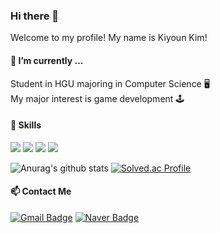 ### Hi there 👋
Welcome to my profile! My name is Kiyoun Kim!

#### 🌱 I’m currently ...
Student in HGU majoring in Computer Science 🖥️<br>
My major interest is game development 🕹️
<!--
#### 🔭 I worked on ...
1. <a href = https://github.com/kiyounkim/2022-2_sirius_project> My First Project </a><br>
    Team project<br>
    First time learing how to use Unity<br>
    Contributions: Character and Enemy animation / Attack System<br>
2. <a href = https://github.com/kiyounkim/Temp> My Second Project </a><br>
    24 hour Game Jam - Make a game alone using a random keyword (Color)<br>
3. <a href = https://github.com/kiyounkim/23-1Project> My Third Project </a><br>
    Team Project<br>
    Contributions: Director / Character Control / Enemy Spawning / Effects / Asset Management / Overall Design<br>
4. My Fourth Project (Not Yet)
    
And Many More to Come!
-->
#### 💪 Skills
<img src="https://img.shields.io/badge/Unity-000000?style=for-the-badge&logo=unity&logoColor=white"> <img src="https://img.shields.io/badge/C-A8B9CC?style=for-the-badge&logo=c&logoColor=white"> <img src="https://img.shields.io/badge/C++-00599C?style=for-the-badge&logo=cplusplus&logoColor=white"> <img src="https://img.shields.io/badge/C%23-239120?style=for-the-badge&logo=csharp&logoColor=white">


![Anurag's github stats](https://github-readme-stats.vercel.app/api?username=kiyounkim&show_icons=true)  [![Solved.ac Profile](http://mazassumnida.wtf/api/v2/generate_badge?boj=davidkim970911)](https://solved.ac/davidkim970911/)
<!--
#### 💬 I want to...
Learn/Use Unreal Engine<br>
Make Mobile Game<br>
Participate in Bigger Project! 
 -->
 
 #### 📫 Contact Me
 [![Gmail Badge](https://img.shields.io/badge/Gmail-d14836?style=flat-square&logo=Gmail&logoColor=white&link=mailto:davidkim970911@gmail.com)](mailto:davidkim970911@gmail.com) [![Naver Badge](https://img.shields.io/badge/Naver-03C75A?style=flat-square&logo=Naver&logoColor=white&link=mailto:davidkim970911@naver.com)](mailto:davidkim970911@naver.com)
